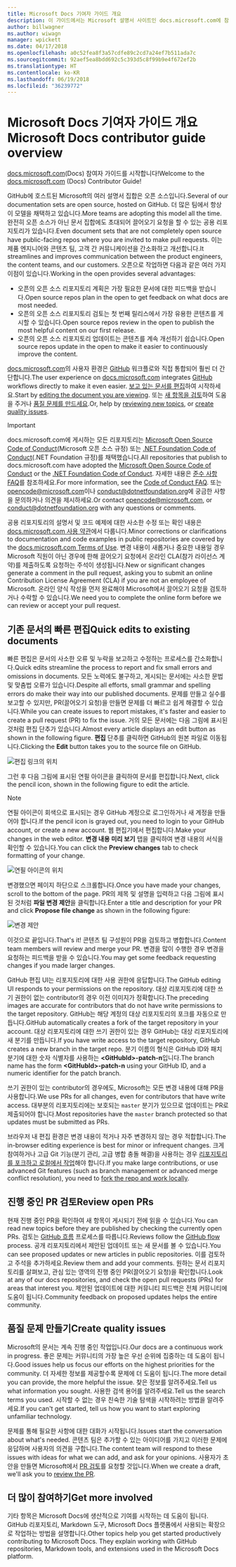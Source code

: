```yaml
---
title: Microsoft Docs 기여자 가이드 개요
description: 이 가이드에서는 Microsoft 설명서 사이트인 docs.microsoft.com에 참여할 수 있는 방법에 대해 설명합니다.
author: billwagner
ms.author: wiwagn
manager: wpickett
ms.date: 04/17/2018
ms.openlocfilehash: a0c52fea8f3a57cdfe89c2cd7a24ef7b511ada7c
ms.sourcegitcommit: 92aef5ea8bdd692c5c393d5c8f99b9e4f672ef2b
ms.translationtype: HT
ms.contentlocale: ko-KR
ms.lasthandoff: 06/19/2018
ms.locfileid: "36239772"
---
```

# <a name="microsoft-docs-contributor-guide-overview"></a><span data-ttu-id="578e2-103">Microsoft Docs 기여자 가이드 개요</span><span class="sxs-lookup"><span data-stu-id="578e2-103">Microsoft Docs contributor guide overview</span></span>

<span data-ttu-id="578e2-104">[docs.microsoft.com](https://docs.microsoft.com)(Docs) 참여자 가이드를 시작합니다!</span><span class="sxs-lookup"><span data-stu-id="578e2-104">Welcome to the [docs.microsoft.com](https://docs.microsoft.com) (Docs) Contributor Guide!</span></span>

<span data-ttu-id="578e2-105">GitHub에 호스트된 Microsoft의 여러 설명서 집합은 오픈 소스입니다.</span><span class="sxs-lookup"><span data-stu-id="578e2-105">Several of our documentation sets are open source, hosted on GitHub.</span></span> <span data-ttu-id="578e2-106">더 많은 팀에서 항상 이 모델을 채택하고 있습니다.</span><span class="sxs-lookup"><span data-stu-id="578e2-106">More teams are adopting this model all the time.</span></span> <span data-ttu-id="578e2-107">완전히 오픈 소스가 아닌 문서 집합에도 초대되어 끌어오기 요청을 할 수 있는 공용 리포지토리가 있습니다.</span><span class="sxs-lookup"><span data-stu-id="578e2-107">Even document sets that are not completely open source have public-facing repos where you are invited to make pull requests.</span></span> <span data-ttu-id="578e2-108">이는 제품 엔지니어와 콘텐츠 팀, 고객 간 커뮤니케이션을 간소화하고 개선합니다.</span><span class="sxs-lookup"><span data-stu-id="578e2-108">It streamlines and improves communication between the product engineers, the content teams, and our customers.</span></span> <span data-ttu-id="578e2-109">오픈으로 작업하면 다음과 같은 여러 가지 이점이 있습니다.</span><span class="sxs-lookup"><span data-stu-id="578e2-109">Working in the open provides several advantages:</span></span>

- <span data-ttu-id="578e2-110">오픈의 오픈 소스 리포지토리 계획은 가장 필요한 문서에 대한 피드백을 받습니다.</span><span class="sxs-lookup"><span data-stu-id="578e2-110">Open source repos plan in the open to get feedback on what docs are most needed.</span></span>
- <span data-ttu-id="578e2-111">오픈의 오픈 소스 리포지토리 검토는 첫 번째 릴리스에서 가장 유용한 콘텐츠를 게시할 수 있습니다.</span><span class="sxs-lookup"><span data-stu-id="578e2-111">Open source repos review in the open to publish the most helpful content on our first release.</span></span>
- <span data-ttu-id="578e2-112">오픈의 오픈 소스 리포지토리 업데이트는 콘텐츠를 계속 개선하기 쉽습니다.</span><span class="sxs-lookup"><span data-stu-id="578e2-112">Open source repos update in the open to make it easier to continuously improve the content.</span></span>

<span data-ttu-id="578e2-113">[docs.microsoft.com](https://docs.microsoft.com)의 사용자 환경은 [GitHub](https://github.com) 워크플로와 직접 통합되어 훨씬 더 간단합니다.</span><span class="sxs-lookup"><span data-stu-id="578e2-113">The user experience on [docs.microsoft.com](https://docs.microsoft.com) integrates [GitHub](https://github.com) workflows directly to make it even easier.</span></span> <span data-ttu-id="578e2-114">[보고 있는 문서를 편집](#quick-edits-to-existing-documents)하여 시작하세요.</span><span class="sxs-lookup"><span data-stu-id="578e2-114">Start by [editing the document you are viewing](#quick-edits-to-existing-documents).</span></span> <span data-ttu-id="578e2-115">또는 [새 항목을 검토](#review-open-prs)하여 도움을 주거나 [품질 문제를 만드세요](#create-quality-issues).</span><span class="sxs-lookup"><span data-stu-id="578e2-115">Or, help by [reviewing new topics](#review-open-prs), or [create quality issues](#create-quality-issues).</span></span>

> [!IMPORTANT]
> <span data-ttu-id="578e2-116">docs.microsoft.com에 게시하는 모든 리포지토리는 [Microsoft Open Source Code of Conduct](https://opensource.microsoft.com/codeofconduct/)(Microsoft 오픈 소스 규정) 또는 [.NET Foundation Code of Conduct](https://dotnetfoundation.org/code-of-conduct)(.NET Foundation 규정)를 채택했습니다.</span><span class="sxs-lookup"><span data-stu-id="578e2-116">All repositories that publish to docs.microsoft.com have adopted the [Microsoft Open Source Code of Conduct](https://opensource.microsoft.com/codeofconduct/) or the [.NET Foundation Code of Conduct](https://dotnetfoundation.org/code-of-conduct).</span></span> <span data-ttu-id="578e2-117">자세한 내용은 [준수 사항 FAQ](https://opensource.microsoft.com/codeofconduct/faq/)를 참조하세요.</span><span class="sxs-lookup"><span data-stu-id="578e2-117">For more information, see the [Code of Conduct FAQ](https://opensource.microsoft.com/codeofconduct/faq/).</span></span> <span data-ttu-id="578e2-118">또는 [opencode@microsoft.com](mailto:opencode@microsoft.com)이나 [conduct@dotnetfoundation.org](mailto:conduct@dotnetfoundation.org)에 궁금한 사항을 문의하거나 의견을 제시하세요.</span><span class="sxs-lookup"><span data-stu-id="578e2-118">Or contact [opencode@microsoft.com](mailto:opencode@microsoft.com), or [conduct@dotnetfoundation.org](mailto:conduct@dotnetfoundation.org) with any questions or comments.</span></span><br>
>
> <span data-ttu-id="578e2-119">공용 리포지토리의 설명서 및 코드 예제에 대한 사소한 수정 또는 확인 내용은 [docs.microsoft.com 사용 약관](https://docs.microsoft.com/legal/termsofuse)에서 다룹니다.</span><span class="sxs-lookup"><span data-stu-id="578e2-119">Minor corrections or clarifications to documentation and code examples in public repositories are covered by the [docs.microsoft.com Terms of Use](https://docs.microsoft.com/legal/termsofuse).</span></span> <span data-ttu-id="578e2-120">변경 내용이 새롭거나 중요한 내용일 경우 Microsoft 직원이 아닌 경우에 한해 끌어오기 요청에서 온라인 CLA(참가 라이선스 계약)를 제출하도록 요청하는 주석이 생성됩니다.</span><span class="sxs-lookup"><span data-stu-id="578e2-120">New or significant changes generate a comment in the pull request, asking you to submit an online Contribution License Agreement (CLA) if you are not an employee of Microsoft.</span></span> <span data-ttu-id="578e2-121">온라인 양식 작성을 먼저 완료해야 Microsoft에서 끌어오기 요청을 검토하거나 수락할 수 있습니다.</span><span class="sxs-lookup"><span data-stu-id="578e2-121">We need you to complete the online form before we can review or accept your pull request.</span></span>

## <a name="quick-edits-to-existing-documents"></a><span data-ttu-id="578e2-122">기존 문서의 빠른 편집</span><span class="sxs-lookup"><span data-stu-id="578e2-122">Quick edits to existing documents</span></span>

<span data-ttu-id="578e2-123">빠른 편집은 문서의 사소한 오류 및 누락을 보고하고 수정하는 프로세스를 간소화합니다.</span><span class="sxs-lookup"><span data-stu-id="578e2-123">Quick edits streamline the process to report and fix small errors and omissions in documents.</span></span> <span data-ttu-id="578e2-124">모든 노력에도 불구하고, 게시되는 문서에는 사소한 문법 및 맞춤법 오류가 있습니다.</span><span class="sxs-lookup"><span data-stu-id="578e2-124">Despite all efforts, small grammar and spelling errors do make their way into our published documents.</span></span> <span data-ttu-id="578e2-125">문제를 만들고 실수를 보고할 수 있지만, PR(끌어오기 요청)을 만들면 문제를 더 빠르고 쉽게 해결할 수 있습니다.</span><span class="sxs-lookup"><span data-stu-id="578e2-125">While you can create issues to report mistakes, it's faster and easier to create a pull request (PR) to fix the issue.</span></span> <span data-ttu-id="578e2-126">거의 모든 문서에는 다음 그림에 표시된 것처럼 편집 단추가 있습니다.</span><span class="sxs-lookup"><span data-stu-id="578e2-126">Almost every article displays an edit button as shown in the following figure.</span></span> <span data-ttu-id="578e2-127">**편집** 단추를 클릭하면 GitHub의 원본 파일로 이동됩니다.</span><span class="sxs-lookup"><span data-stu-id="578e2-127">Clicking the **Edit** button takes you to the source file on GitHub.</span></span>

![편집 링크의 위치](./media/index/edit-article.png)

<span data-ttu-id="578e2-129">그런 후 다음 그림에 표시된 연필 아이콘을 클릭하여 문서를 편집합니다.</span><span class="sxs-lookup"><span data-stu-id="578e2-129">Next, click the pencil icon, shown in the following figure to edit the article.</span></span>

> [!NOTE]
> <span data-ttu-id="578e2-130">연필 아이콘이 회색으로 표시되는 경우 GitHub 계정으로 로그인하거나 새 계정을 만들어야 합니다.</span><span class="sxs-lookup"><span data-stu-id="578e2-130">If the pencil icon is grayed out, you need to login to your GitHub account, or create a new account.</span></span> <span data-ttu-id="578e2-131">웹 편집기에서 편집합니다.</span><span class="sxs-lookup"><span data-stu-id="578e2-131">Make your changes in the web editor.</span></span> <span data-ttu-id="578e2-132">**변경 내용 미리 보기** 탭을 클릭하여 변경 내용의 서식을 확인할 수 있습니다.</span><span class="sxs-lookup"><span data-stu-id="578e2-132">You can click the **Preview changes** tab to check formatting of your change.</span></span>

![연필 아이콘의 위치](./media/index/editicon.png)

<span data-ttu-id="578e2-134">변경했으면 페이지 하단으로 스크롤합니다.</span><span class="sxs-lookup"><span data-stu-id="578e2-134">Once you have made your changes, scroll to the bottom of the page.</span></span> <span data-ttu-id="578e2-135">PR의 제목 및 설명을 입력하고 다음 그림에 표시된 것처럼 **파일 변경 제안**을 클릭합니다.</span><span class="sxs-lookup"><span data-stu-id="578e2-135">Enter a title and description for your PR and click **Propose file change** as shown in the following figure:</span></span>

![변경 제안](./media/index/submit-pull-request.png)

<span data-ttu-id="578e2-137">이것으로 끝입니다.</span><span class="sxs-lookup"><span data-stu-id="578e2-137">That's it!</span></span> <span data-ttu-id="578e2-138">콘텐츠 팀 구성원이 PR을 검토하고 병합합니다.</span><span class="sxs-lookup"><span data-stu-id="578e2-138">Content team members will review and merge your PR.</span></span> <span data-ttu-id="578e2-139">변경을 많이 수행한 경우 변경을 요청하는 피드백을 받을 수 있습니다.</span><span class="sxs-lookup"><span data-stu-id="578e2-139">You may get some feedback requesting changes if you made larger changes.</span></span>

<span data-ttu-id="578e2-140">GitHub 편집 UI는 리포지토리에 대한 사용 권한에 응답합니다.</span><span class="sxs-lookup"><span data-stu-id="578e2-140">The GitHub editing UI responds to your permissions on the repository.</span></span> <span data-ttu-id="578e2-141">대상 리포지토리에 대한 쓰기 권한이 없는 contributor의 경우 이전 이미지가 정확합니다.</span><span class="sxs-lookup"><span data-stu-id="578e2-141">The preceding images are accurate for contributors that do not have write permissions to the target repository.</span></span> <span data-ttu-id="578e2-142">GitHub는 해당 계정의 대상 리포지토리의 포크를 자동으로 만듭니다.</span><span class="sxs-lookup"><span data-stu-id="578e2-142">GitHub automatically creates a fork of the target repository in your account.</span></span> <span data-ttu-id="578e2-143">대상 리포지토리에 대한 쓰기 권한이 있는 경우 GitHub는 대상 리포지토리에 새 분기를 만듭니다.</span><span class="sxs-lookup"><span data-stu-id="578e2-143">If you have write access to the target repository, GitHub creates a new branch in the target repo.</span></span> <span data-ttu-id="578e2-144">분기 이름의 형식은 GitHub ID와 패치 분기에 대한 숫자 식별자를 사용하는 **\<GitHubId\>-patch-n**입니다.</span><span class="sxs-lookup"><span data-stu-id="578e2-144">The branch name has the form **\<GitHubId\>-patch-n** using your GitHub ID, and a numeric identifier for the patch branch.</span></span>

<span data-ttu-id="578e2-145">쓰기 권한이 있는 contributor의 경우에도, Microsoft는 모든 변경 내용에 대해 PR을 사용합니다.</span><span class="sxs-lookup"><span data-stu-id="578e2-145">We use PRs for all changes, even for contributors that have write access.</span></span> <span data-ttu-id="578e2-146">대부분의 리포지토리에는 보호되는 `master` 분기가 있으므로 업데이트는 PR로 제출되어야 합니다.</span><span class="sxs-lookup"><span data-stu-id="578e2-146">Most repositories have the `master` branch protected so that updates must be submitted as PRs.</span></span>

<span data-ttu-id="578e2-147">브라우저 내 편집 환경은 변경 내용이 적거나 자주 변경하지 않는 경우 적합합니다.</span><span class="sxs-lookup"><span data-stu-id="578e2-147">The in-browser editing experience is best for minor or infrequent changes.</span></span> <span data-ttu-id="578e2-148">크게 참여하거나 고급 Git 기능(분기 관리, 고급 병합 충돌 해결)을 사용하는 경우 [리포지토리를 포크하고 로컬에서 작업](how-to-write-workflows-major.md)해야 합니다.</span><span class="sxs-lookup"><span data-stu-id="578e2-148">If you make large contributions, or use advanced Git features (such as branch management or advanced merge conflict resolution), you need to [fork the repo and work locally](how-to-write-workflows-major.md).</span></span>

## <a name="review-open-prs"></a><span data-ttu-id="578e2-149">진행 중인 PR 검토</span><span class="sxs-lookup"><span data-stu-id="578e2-149">Review open PRs</span></span>

<span data-ttu-id="578e2-150">현재 진행 중인 PR을 확인하여 새 항목이 게시되기 전에 읽을 수 있습니다.</span><span class="sxs-lookup"><span data-stu-id="578e2-150">You can read new topics before they are published by checking the currently open PRs.</span></span> <span data-ttu-id="578e2-151">검토는 [GitHub 흐름](https://guides.github.com/introduction/flow/) 프로세스를 따릅니다.</span><span class="sxs-lookup"><span data-stu-id="578e2-151">Reviews follow the [GitHub flow](https://guides.github.com/introduction/flow/) process.</span></span> <span data-ttu-id="578e2-152">공개 리포지토리에서 제안된 업데이트 또는 새 문서를 볼 수 있습니다.</span><span class="sxs-lookup"><span data-stu-id="578e2-152">You can see proposed updates or new articles in public repositories.</span></span> <span data-ttu-id="578e2-153">이를 검토하고 주석을 추가하세요.</span><span class="sxs-lookup"><span data-stu-id="578e2-153">Review them and add your comments.</span></span> <span data-ttu-id="578e2-154">원하는 문서 리포지토리를 살펴보고, 관심 있는 영역의 진행 중인 PR(끌어오기 요청)을 확인합니다.</span><span class="sxs-lookup"><span data-stu-id="578e2-154">Look at any of our docs repositories, and check the open pull requests (PRs) for areas that interest you.</span></span> <span data-ttu-id="578e2-155">제안된 업데이트에 대한 커뮤니티 피드백은 전체 커뮤니티에 도움이 됩니다.</span><span class="sxs-lookup"><span data-stu-id="578e2-155">Community feedback on proposed updates helps the entire community.</span></span>

## <a name="create-quality-issues"></a><span data-ttu-id="578e2-156">품질 문제 만들기</span><span class="sxs-lookup"><span data-stu-id="578e2-156">Create quality issues</span></span>

<span data-ttu-id="578e2-157">Microsoft의 문서는 계속 진행 중인 작업입니다.</span><span class="sxs-lookup"><span data-stu-id="578e2-157">Our docs are a continuous work in progress.</span></span> <span data-ttu-id="578e2-158">좋은 문제는 커뮤니티의 가장 높은 우선 순위에 집중하는 데 도움이 됩니다.</span><span class="sxs-lookup"><span data-stu-id="578e2-158">Good issues help us focus our efforts on the highest priorities for the community.</span></span> <span data-ttu-id="578e2-159">더 자세한 정보를 제공할수록 문제에 더 도움이 됩니다.</span><span class="sxs-lookup"><span data-stu-id="578e2-159">The more detail you can provide, the more helpful the issue.</span></span> <span data-ttu-id="578e2-160">찾은 정보를 알려주세요.</span><span class="sxs-lookup"><span data-stu-id="578e2-160">Tell us what information you sought.</span></span> <span data-ttu-id="578e2-161">사용한 검색 용어를 알려주세요.</span><span class="sxs-lookup"><span data-stu-id="578e2-161">Tell us the search terms you used.</span></span> <span data-ttu-id="578e2-162">시작할 수 없는 경우 친숙한 기술 탐색을 시작하려는 방법을 알려주세요.</span><span class="sxs-lookup"><span data-stu-id="578e2-162">If you can't get started, tell us how you want to start exploring unfamiliar technology.</span></span>

<span data-ttu-id="578e2-163">문제를 통해 필요한 사항에 대한 대화가 시작됩니다.</span><span class="sxs-lookup"><span data-stu-id="578e2-163">Issues start the conversation about what's needed.</span></span> <span data-ttu-id="578e2-164">콘텐츠 팀은 추가할 수 있는 아이디어를 가지고 이러한 문제에 응답하며 사용자의 의견을 구합니다.</span><span class="sxs-lookup"><span data-stu-id="578e2-164">The content team will respond to these issues with ideas for what we can add, and ask for your opinions.</span></span> <span data-ttu-id="578e2-165">사용자가 초안을 만들면 Microsoft에서 [PR 검토](#review-open-prs)를 요청할 것입니다.</span><span class="sxs-lookup"><span data-stu-id="578e2-165">When we create a draft, we'll ask you to [review the PR](#review-open-prs).</span></span>

## <a name="get-more-involved"></a><span data-ttu-id="578e2-166">더 많이 참여하기</span><span class="sxs-lookup"><span data-stu-id="578e2-166">Get more involved</span></span>

<span data-ttu-id="578e2-167">기타 항목은 Microsoft Docs에 생산적으로 기여를 시작하는 데 도움이 됩니다. GitHub 리포지토리, Markdown 도구, Microsoft Docs 플랫폼에서 사용되는 확장으로 작업하는 방법을 설명합니다.</span><span class="sxs-lookup"><span data-stu-id="578e2-167">Other topics help you get started productively contributing to Microsoft Docs. They explain working with GitHub repositories, Markdown tools, and extensions used in the Microsoft Docs platform.</span></span>
